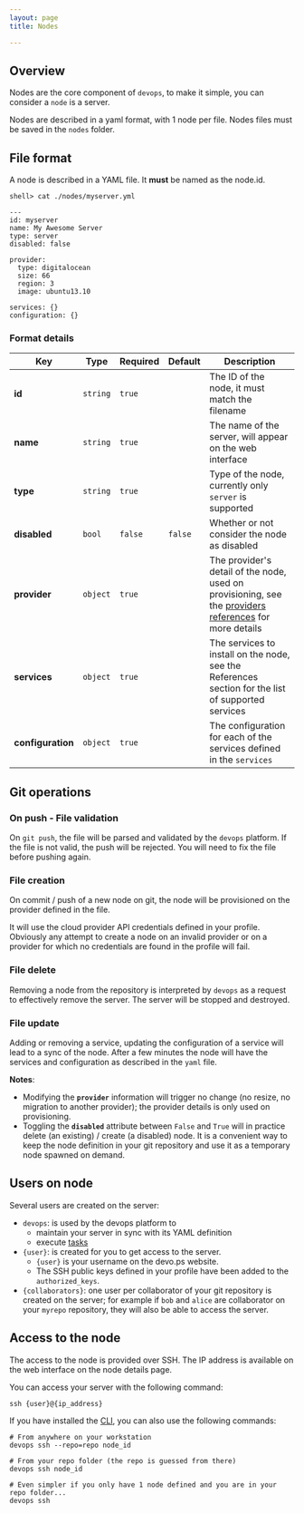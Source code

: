 ```yaml
---
layout: page
title: Nodes

---
```

## Overview

Nodes are the core component of `devops`, to make it simple, you can consider a `node` is a server.  

Nodes are described in a yaml format, with 1 node per file. Nodes files must be saved in the `nodes` folder.

## File format

A node is described in a YAML file. It __must__ be named as the node.id.

    shell> cat ./nodes/myserver.yml
    
    ---
    id: myserver
    name: My Awesome Server
    type: server
    disabled: false

    provider:
      type: digitalocean
      size: 66
      region: 3
      image: ubuntu13.10    

    services: {}
    configuration: {}


### Format details


Key | Type | Required | Default | Description
--- | --- | --- | --- | ---
**id** | `string` | `true` | | The ID of the node, it must match the filename
**name** | `string` | `true` | | The name of the server, will appear on the web interface
**type** | `string` | `true` | |Type of the node, currently only `server` is supported
**disabled** | `bool` | `false` | `false` | Whether or not consider the node as disabled
**provider** | `object` | `true` | | The provider's detail of the node, used on provisioning, see the [providers references](/references/providers.html) for more details
**services** | `object` | `true` | | The services to install on the node, see the References section for the list of supported services
**configuration** | `object` | `true` | | The configuration for each of the services defined in the `services`


## Git operations

### On push - File validation

On `git push`, the file will be parsed and validated by the `devops` platform. If the file is not valid, the push will be rejected. You will need to fix the file before pushing again.

### File creation

On commit / push of a new node on git, the node will be provisioned on the provider defined in the file.

It will use the cloud provider API credentials defined in your profile. Obviously any attempt to create a node on an invalid provider or on a provider for which no credentials are found in the profile will fail.

### File delete

Removing a node from the repository is interpreted by `devops` as a request to effectively remove the server. The server will be stopped and destroyed.

### File update

Adding or removing a service, updating the configuration of a service will lead to a sync of the node. After a few minutes the node will have the services and configuration as described in the `yaml` file.

__Notes__:

- Modifying the __`provider`__ information will trigger no change (no resize, no migration to another provider); the provider details is only used on provisioning.
- Toggling the __`disabled`__ attribute between `False` and `True` will in practice delete (an existing) / create (a disabled) node. It is a convenient way to keep the node definition in your git repository and use it as a temporary node spawned on demand.

## Users on node

Several users are created on the server:

- `devops`: is used by the devops platform to
  - maintain your server in sync with its YAML definition
  - execute [tasks](/manual/Tasks.html)
- `{user}`: is created for you to get access to the server. 
  - `{user}` is your username on the devo.ps website. 
  - The SSH public keys defined in your profile have been added to the `authorized_keys`. 
- `{collaborators}`: one user per collaborator of your git repository is created on the server; for example if `bob` and `alice` are collaborator on your `myrepo` repository, they will also be able to access the server.

## Access to the node

The access to the node is provided over SSH. The IP address is available on the web interface on the node details page.

You can access your server with the following command:

```
ssh {user}@{ip_address}
```

If you have installed the [CLI](/manual/CLI.html), you can also use the following commands:

```
# From anywhere on your workstation
devops ssh --repo=repo node_id

# From your repo folder (the repo is guessed from there)
devops ssh node_id

# Even simpler if you only have 1 node defined and you are in your repo folder...
devops ssh
```